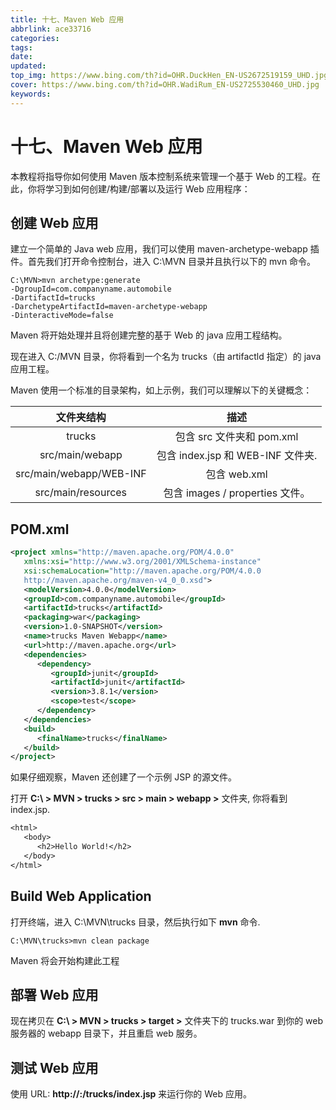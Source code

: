 ```yaml
---
title: 十七、Maven Web 应用
abbrlink: ace33716
categories: 
tags: 
date: 
updated: 
top_img: https://www.bing.com/th?id=OHR.DuckHen_EN-US2672519159_UHD.jpg
cover: https://www.bing.com/th?id=OHR.WadiRum_EN-US2725530460_UHD.jpg
keywords: 
---
```

# 十七、Maven Web 应用

本教程将指导你如何使用 Maven 版本控制系统来管理一个基于 Web 的工程。在此，你将学习到如何创建/构建/部署以及运行 Web 应用程序：

## 创建 Web 应用

建立一个简单的 Java web 应用，我们可以使用 maven-archetype-webapp 插件。首先我们打开命令控制台，进入 C:\MVN 目录并且执行以下的 mvn 命令。

```
C:\MVN>mvn archetype:generate 
-DgroupId=com.companyname.automobile 
-DartifactId=trucks
-DarchetypeArtifactId=maven-archetype-webapp 
-DinteractiveMode=false
```

Maven 将开始处理并且将创建完整的基于 Web 的 java 应用工程结构。

现在进入 C:/MVN 目录，你将看到一个名为 trucks（由 artifactld 指定）的 java 应用工程。

Maven 使用一个标准的目录架构，如上示例，我们可以理解以下的关键概念：

|       文件夹结构        |               描述                |
| :---------------------: | :-------------------------------: |
|         trucks          |     包含 src 文件夹和 pom.xml     |
|     src/main/webapp     | 包含 index.jsp 和 WEB-INF 文件夹. |
| src/main/webapp/WEB-INF |           包含 web.xml            |
|   src/main/resources    |  包含 images / properties 文件。  |

## POM.xml

```xml
<project xmlns="http://maven.apache.org/POM/4.0.0" 
   xmlns:xsi="http://www.w3.org/2001/XMLSchema-instance"
   xsi:schemaLocation="http://maven.apache.org/POM/4.0.0 
   http://maven.apache.org/maven-v4_0_0.xsd">
   <modelVersion>4.0.0</modelVersion>
   <groupId>com.companyname.automobile</groupId>
   <artifactId>trucks</artifactId>
   <packaging>war</packaging>
   <version>1.0-SNAPSHOT</version>
   <name>trucks Maven Webapp</name>
   <url>http://maven.apache.org</url>
   <dependencies>
      <dependency>
         <groupId>junit</groupId>
         <artifactId>junit</artifactId>
         <version>3.8.1</version>
         <scope>test</scope>
      </dependency>
   </dependencies>
   <build>
      <finalName>trucks</finalName>
   </build>
</project>
```

如果仔细观察，Maven 还创建了一个示例 JSP 的源文件。

打开 **C:\ > MVN > trucks > src > main > webapp >** 文件夹, 你将看到 index.jsp.

```jsp
<html>
   <body>
      <h2>Hello World!</h2>
   </body>
</html>
```

## Build Web Application

打开终端，进入 C:\MVN\trucks 目录，然后执行如下 **mvn** 命令.

```
C:\MVN\trucks>mvn clean package
```

Maven 将会开始构建此工程

## 部署 Web 应用

现在拷贝在 **C:\ > MVN > trucks > target >** 文件夹下的 trucks.war 到你的 web 服务器的 webapp 目录下，并且重启 web 服务。

## 测试 Web 应用

使用 URL: **http://\:\/trucks/index.jsp** 来运行你的 Web 应用。